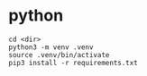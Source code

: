 # python

```
cd <dir>
python3 -m venv .venv
source .venv/bin/activate
pip3 install -r requirements.txt
```
